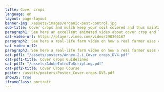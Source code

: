 ```yaml
---
title: Cover crops
language: en
layout: page-layout
banner-img: /assets/images/organic-pest-control.jpg
sub-title: Cover crops and mulch keep your soil covered and thus maintain it moist and fertile. They also avoid erosion and as leguminous cover crops they feed your soil with extra nitrogen.
paragraph1: See here an excellent animated video about cover crop and leguminous plant basics; learn about the benefits and on how to do it.
cat-video-url: https://player.vimeo.com/video/290366167
paragraph2: See here a real-life farm video on how a real farmer uses cover crops and mulch management to improve the soil fertility and protection of his farmland.
cat-video-url2: 
paragraph3: See here a real-life farm video on how a real farmer uses cover crops and mulch management to improve the soil fertility and protection of his farmland.
cat-pdf1: "/assets/posters/Annex-2.i_Cover crops_DV4.pdf"
cat-pdf1-title: Cover Crops Guidelines
cat-pdf2: "/assets/AdobeIntroToScripting.pdf"
cat-pdf2-title: Cover Crops Course
poster: /assets/posters/Poster_Cover-crops-DV5.pdf
showJS: true
iframeClass: portrait
---
```


